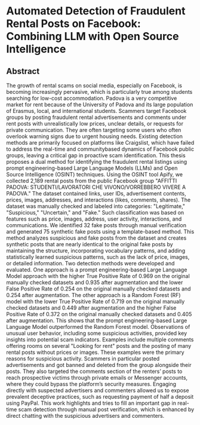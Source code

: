 # Automated Detection of Fraudulent Rental Posts on Facebook: Combining LLM with Open Source Intelligence

## Abstract
The growth of rental scams on social media, especially on Facebook, is becoming increasingly pervasive, which is particularly true among students searching for low-cost accommodation. Padova
is a very competitive market for rent because of the University of Padova and its large population
of Erasmus, local, and international students. Scammers target Facebook groups by posting fraudulent rental advertisements and comments under rent posts with unrealistically low prices, unclear
details, or requests for private communication. They are often targeting some users who often
overlook warning signs due to urgent housing needs. Existing detection methods are primarily
focused on platforms like Craigslist, which have failed to address the real-time and communitybased dynamics of Facebook public groups, leaving a critical gap in proactive scam identification.
This thesis proposes a dual method for identifying the fraudulent rental listings using prompt
engineering-based Large Language Models (LLMs) and Open Source Intelligence (OSINT) techniques. Using the OSINT tool Apify, we collected 2,189 rental posts from the public Facebook group
"AFFITTI PADOVA: STUDENTI/LAVORATORI CHE VIVONO/VORREBBERO VIVERE A
PADOVA." The dataset contained links, user IDs, advertisement contents, prices, images, addresses, and interactions (likes, comments, shares). The dataset was manually checked and labeled
into categories: "Legitimate," "Suspicious," "Uncertain," and "Fake." Such classification was based
on features such as price, images, address, user activity, interactions, and communications. We
identified 32 fake posts through manual verification and generated 75 synthetic fake posts using
a template-based method. This method analyzes suspicious and fake posts from the dataset and
creates synthetic posts that are nearly identical to the original fake posts by maintaining the structure, incorporating vocabulary patterns, and adding statistically learned suspicious patterns, such
as the lack of price, images, or detailed information. Two detection methods were developed and
evaluated. One approach is a prompt engineering-based Large Language Model approach with
the higher True Positive Rate of 0.969 on the original manually checked datasets and 0.935 after
augmentation and the lower False Positive Rate of 0.254 on the original manually checked datasets
and 0.254 after augmentation. The other approach is a Random Forest (RF) model with the lower
True Positive Rate of 0.719 on the original manually checked datasets and 0.449 after augmentation and the higher False Positive Rate of 0.372 on the original manually checked datasets and
0.405 after augmentation. This shows that the prompt engineering-based Large Language Model
outperformed the Random Forest model. Observations of unusual user behavior, including some
suspicious activities, provided key insights into potential scam indicators. Examples include multiple comments offering rooms on several "Looking for rent" posts and the posting of many rental
posts without prices or images. These examples were the primary reasons for suspicious activity.
Scammers in particular posted advertisements and got banned and deleted from the group alongside their posts. They also targeted the comments section of the renters’ posts to reach prospective
victims through private emails or Messenger accounts, where they could bypass the platform’s security measures. Engaging directly with suspected advertisers and commenters allowed us to expose
prevalent deceptive practices, such as requesting payment of half a deposit using PayPal. This
work highlights and tries to fill an important gap in real-time scam detection through manual post
verification, which is enhanced by direct chatting with the suspicious advertisers and commenters.
